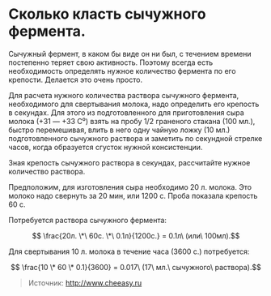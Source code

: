 # Сколько класть сычужного фермента.

Сычужный фермент, в каком бы виде он ни был, с течением времени постепенно теряет свою активность. Поэтому всегда есть необходимость определять нужное количество фермента по его крепости. Делается это очень просто.

Для расчета нужного количества раствора сычужного фермента, необходимого для свертывания молока, надо определить его крепость в секундах. Для этого из подготовленного для приготовления сыра молока (+31 — +33 С⁰) взять на пробу 1/2 граненого стакана (100 мл.), быстро перемешивая, влить в него одну чайную ложку (10 мл.) подготовленного сычужного раствора и заметить по секундной стрелке часов, когда образуется сгусток нужной консистенции.

Зная крепость сычужного раствора в секундах, рассчитайте нужное количество раствора.

Предположим, для изготовления сыра необходимо 20 л. молока. Это молоко надо свернуть за 20 мин, или 1200 с. Проба показала крепость 60 с. 

Потребуется раствора сычужного фермента:

$$ \frac{20л. \*\ 60с. \*\ 0.1л}{1200с.} = 0.1л\ (или\ 100мл).$$

Для свертывания 10 л. молока в течение часа (3600 с.) потребуется:

$$ \frac{10 \* 60 \* 0.1}{3600} = 0.017\ (17\ мл.\ сычужного\ раствора).$$

> Источник: http://www.cheeasy.ru
